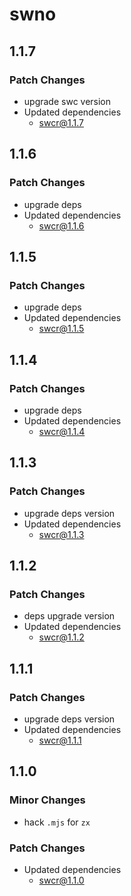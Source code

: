# swno

## 1.1.7

### Patch Changes

- upgrade swc version
- Updated dependencies
  - swcr@1.1.7

## 1.1.6

### Patch Changes

- upgrade deps
- Updated dependencies
  - swcr@1.1.6

## 1.1.5

### Patch Changes

- upgrade deps
- Updated dependencies
  - swcr@1.1.5

## 1.1.4

### Patch Changes

- upgrade deps
- Updated dependencies
  - swcr@1.1.4

## 1.1.3

### Patch Changes

- upgrade deps version
- Updated dependencies
  - swcr@1.1.3

## 1.1.2

### Patch Changes

- deps upgrade version
- Updated dependencies
  - swcr@1.1.2

## 1.1.1

### Patch Changes

- upgrade deps version
- Updated dependencies
  - swcr@1.1.1

## 1.1.0

### Minor Changes

- hack `.mjs` for `zx`

### Patch Changes

- Updated dependencies
  - swcr@1.1.0
